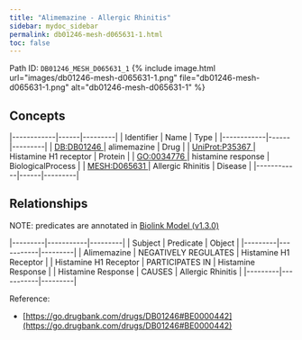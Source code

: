```yaml
---
title: "Alimemazine - Allergic Rhinitis"
sidebar: mydoc_sidebar
permalink: db01246-mesh-d065631-1.html
toc: false 
---
```



Path ID: `DB01246_MESH_D065631_1`
{% include image.html url="images/db01246-mesh-d065631-1.png" file="db01246-mesh-d065631-1.png" alt="db01246-mesh-d065631-1" %}

## Concepts

|------------|------|---------|
| Identifier | Name | Type    |
|------------|------|---------|
| <a href="https://identifiers.org/DB:DB01246">DB:DB01246 </a> | alimemazine | Drug |
| <a href="https://identifiers.org/UniProt:P35367">UniProt:P35367 </a> | Histamine H1 receptor | Protein |
| <a href="https://identifiers.org/GO:0034776">GO:0034776 </a> | histamine response | BiologicalProcess |
| <a href="https://identifiers.org/MESH:D065631">MESH:D065631 </a> | Allergic Rhinitis | Disease |
|------------|------|---------|

## Relationships


NOTE: predicates are annotated in <a href="https://github.com/biolink/biolink-model/releases/tag/v1.3.0">Biolink Model (v1.3.0)</a>

|---------|-----------|---------|
| Subject | Predicate | Object  |
|---------|-----------|---------|
| Alimemazine | NEGATIVELY REGULATES | Histamine H1 Receptor |
| Histamine H1 Receptor | PARTICIPATES IN | Histamine Response |
| Histamine Response | CAUSES | Allergic Rhinitis |
|---------|-----------|---------|

Reference: 
  - [https://go.drugbank.com/drugs/DB01246#BE0000442](https://go.drugbank.com/drugs/DB01246#BE0000442)
